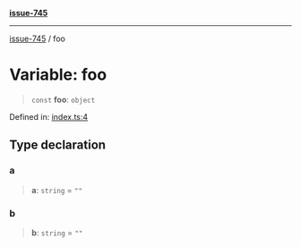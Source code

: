[**issue-745**](../README.md)

***

[issue-745](../README.md) / foo

# Variable: foo

> `const` **foo**: `object`

Defined in: [index.ts:4](https://github.com/typedoc2md/typedoc-plugin-markdown-scratchpad/blob/main/issues/745/src/index.ts#L4)

## Type declaration

### a

> **a**: `string` = `""`

### b

> **b**: `string` = `""`
